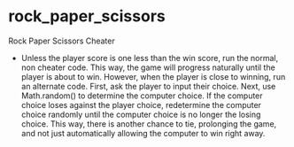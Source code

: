 # rock_paper_scissors

Rock Paper Scissors Cheater
- Unless the player score is one less than the win score, run the normal, non cheater code.  This way, the game will progress naturally until the player is about to win.  However, when the player is close to winning, run an alternate code.  First, ask the player to input their choice.  Next, use Math.random() to determine the computer choice.  If the computer choice loses against the player choice, redetermine the computer choice randomly until the computer choice is no longer the losing choice.  This way, there is another chance to tie, prolonging the game, and not just automatically allowing the computer to win right away.
